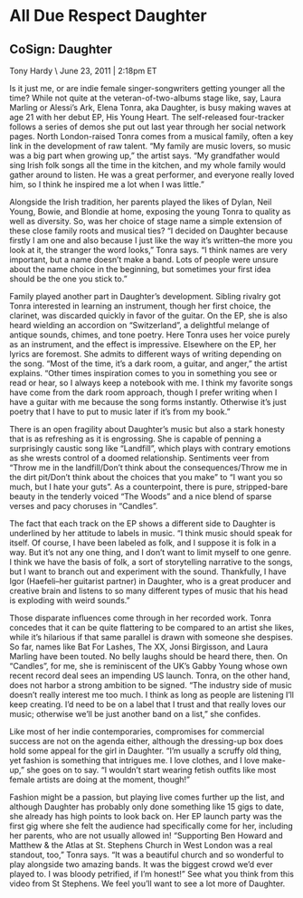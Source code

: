 # All Due Respect Daughter
## CoSign: Daughter

Tony Hardy \\
June 23, 2011 | 2:18pm ET 

Is it just me, or are indie female singer-songwriters getting younger all the time? While not quite at the veteran-of-two-albums stage like, say, Laura Marling or Alessi’s Ark, Elena Tonra, aka Daughter, is busy making waves at age 21 with her debut EP, His Young Heart. The self-released four-tracker follows a series of demos she put out last year through her social network pages. North London-raised Tonra comes from a musical family, often a key link in the development of raw talent. “My family are music lovers, so music was a big part when growing up,” the artist says. “My grandfather would sing Irish folk songs all the time in the kitchen, and my whole family would gather around to listen. He was a great performer, and everyone really loved him, so I think he inspired me a lot when I was little.”

Alongside the Irish tradition, her parents played the likes of Dylan, Neil Young, Bowie, and Blondie at home, exposing the young Tonra to quality as well as diversity. So, was her choice of stage name a simple extension of these close family roots and musical ties? “I decided on Daughter because firstly I am one and also because I just like the way it’s written–the more you look at it, the stranger the word looks,” Tonra says. “I think names are very important, but a name doesn’t make a band. Lots of people were unsure about the name choice in the beginning, but sometimes your first idea should be the one you stick to.”

Family played another part in Daughter’s development. Sibling rivalry got Tonra interested in learning an instrument, though her first choice, the clarinet, was discarded quickly in favor of the guitar. On the EP, she is also heard wielding an accordion on “Switzerland”, a delightful melange of antique sounds, chimes, and tone poetry. Here Tonra uses her voice purely as an instrument, and the effect is impressive. Elsewhere on the EP, her lyrics are foremost. She admits to different ways of writing depending on the song. “Most of the time, it’s a dark room, a guitar, and anger,” the artist explains. “Other times inspiration comes to you in something you see or read or hear, so I always keep a notebook with me. I think my favorite songs have come from the dark room approach, though I prefer writing when I have a guitar with me because the song forms instantly. Otherwise it’s just poetry that I have to put to music later if it’s from my book.”

There is an open fragility about Daughter’s music but also a stark honesty that is as refreshing as it is engrossing. She is capable of penning a surprisingly caustic song like “Landfill”, which plays with contrary emotions as she wrests control of a doomed relationship. Sentiments veer from “Throw me in the landfill/Don’t think about the consequences/Throw me in the dirt pit/Don’t think about the choices that you make” to “I want you so much, but I hate your guts”. As a counterpoint, there is pure, stripped-bare beauty in the tenderly voiced “The Woods” and a nice blend of sparse verses and pacy choruses in “Candles”.

The fact that each track on the EP shows a different side to Daughter is underlined by her attitude to labels in music. “I think music should speak for itself. Of course, I have been labeled as folk, and I suppose it is folk in a way. But it’s not any one thing, and I don’t want to limit myself to one genre. I think we have the basis of folk, a sort of storytelling narrative to the songs, but I want to branch out and experiment with the sound. Thankfully, I have Igor (Haefeli–her guitarist partner) in Daughter, who is a great producer and creative brain and listens to so many different types of music that his head is exploding with weird sounds.”

Those disparate influences come through in her recorded work. Tonra concedes that it can be quite flattering to be compared to an artist she likes, while it’s hilarious if that same parallel is drawn with someone she despises. So far, names like Bat For Lashes, The XX, Jonsi Birgisson, and Laura Marling have been touted. No belly laughs should be heard there, then. On “Candles”, for me, she is reminiscent of the UK’s Gabby Young whose own recent record deal sees an impending US launch. Tonra, on the other hand, does not harbor a strong ambition to be signed. “The industry side of music doesn’t really interest me too much. I think as long as people are listening I’ll keep creating. I’d need to be on a label that I trust and that really loves our music; otherwise we’ll be just another band on a list,” she confides.

Like most of her indie contemporaries, compromises for commercial success are not on the agenda either, although the dressing-up box does hold some appeal for the girl in Daughter. “I’m usually a scruffy old thing, yet fashion is something that intrigues me. I love clothes, and I love make-up,” she goes on to say. “I wouldn’t start wearing fetish outfits like most female artists are doing at the moment, though!”

Fashion might be a passion, but playing live comes further up the list, and although Daughter has probably only done something like 15 gigs to date, she already has high points to look back on. Her EP launch party was the first gig where she felt the audience had specifically come for her, including her parents, who are not usually allowed in! “Supporting Ben Howard and Matthew & the Atlas at St. Stephens Church in West London was a real standout, too,” Tonra says. “It was a beautiful church and so wonderful to play alongside two amazing bands. It was the biggest crowd we’d ever played to. I was bloody petrified, if I’m honest!” See what you think from this video from St Stephens. We feel you’ll want to see a lot more of Daughter.


